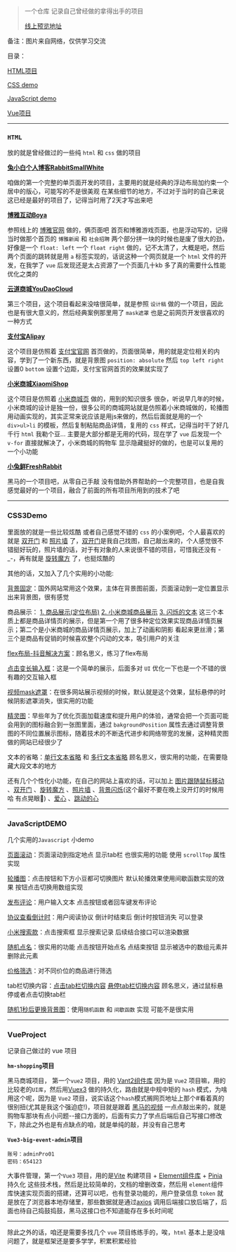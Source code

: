 > 一个仓库 记录自己曾经做的拿得出手的项目   
>
> [线上预览地址](https://jctsy.github.io/Project/)

备注：图片来自网络，仅供学习交流

目录：   

[HTML项目](###HTML目录)    

[CSS demo](###CSS3Demo)    

[JavaScript demo](###JavaScriptDEMO)    

[Vue项目 ](###VueProject)  

---

### `HTML` 

放的就是曾经做过的一些纯 `html` 和 `css` 做的项目

[**兔小白个人博客RabbitSmallWhite**](./HTML/RabbitSmallWhite/index.html)

咱做的第一个完整的单页面开发的项目，主要用的就是经典的浮动布局加约束一个居中的版心，可能写的不是很美观 在某些细节的地方，不过对于当时的自己来说这已经是最好的项目了，记得当时用了2天才写出来吧

[**博雅互动Boya**](./HTML/Boya/index.html)

参照线上的 [博雅官网](https://www.boyaa.com/) 做的，俩页面吧 首页和博雅游戏页面，也是浮动写的，记得当时做那个首页的 `博雅新闻` 和 `社会招聘` 两个部分拼一块的时候也是废了很大的劲，好像是一个 `float: left`  一个 `float right` 做的，记不太清了，大概是吧，然后两个页面的跳转就是用 `a` 标签实现的，话说这种一个网页就是一个 `html` 文件的开发，在我学了 `vue` 后发现还是太占资源了一个页面几十kb 多了真的需要什么性能优化之类的

[**云道商城YouDaoCloud**](./HTML/YouDaoCloud/index.html)

第三个项目，这个项目看起来没啥很简单，就是参照 `设计稿` 做的一个项目，因此也是有很大意义的，然后经典案例那里用了 `mask遮罩` 也是之前网页开发很喜欢的一种方式

[**支付宝Alipay**](./HTML/Alipay/index.html)

这个项目是仿照着 [支付宝官网](https://www.alipay.com/) 首页做的，页面很简单，用的就是定位相关的内容，学到了一个新东西，就是背景图 `position: absolute` 然后 `top left right` 设置0 `bottom` 设置个边距，支付宝官网首页的效果就实现了

[**小米商城XiaomiShop**](./HTML/XiaomiShop/index.html)

这个项目是仿照着 [小米商城页](https://mi.com/shop) 做的，用到的知识很多 很杂，听说早几年的时候，小米商城的设计是独一份，很多公司的商城网站就是仿照着小米商城做的，轮播图用动画实现的，其实正常来说应该是用js来做的，然后后面就是用的一个 `div>ul>li` 的模板，然后复制粘贴商品详情，复用的 `css` 样式，记得当时干了好几千行 `html` 我勒个豆... 主要是大部分都是无用的代码，现在学了 `vue` 后发现一个 `v-for` 直接就解决了，小米商城的购物车 显示隐藏挺好的做的，也是可以复用的一个小功能

[**小兔鲜FreshRabbit**](./HTML/FreshRabbit/index.html)

黑马的一个项目吧，从零自己手敲 没有借助外界帮助的一个完整项目，也是自我感觉最好的一个项目，融合了前面的所有项目所用到的技术了吧

---

### CSS3Demo

里面放的就是一些比较炫酷 或者自己感觉不错的 `css` 的小案例吧，个人最喜欢的就是 [双开门](./css3Example/DoubleOpenDoor.html) 和 [照片墙](./css3Example/PhotoWall.html) 了，[双开门](./css3Example/DoubleOpenDoor.html)是我自己找图，自己敲出来的，个人感觉很不错挺好玩的，照片墙的话，对于有对象的人来说很不错的项目，可惜我还没有 -_-，再有就是 [旋转魔方](./css3Example/RotatingBlock.html) 了，也挺炫酷的

其他的话，又加入了几个实用的小功能: 

[背景固定](./css3Example/backgroundFixed.html)：国外网站常用这个效果，主体在背景图前面，页面滚动到一定位置显示出来背景图，很有感觉

商品展示： [1. 商品展示(定位布局)](./css3Example/ShopDetail.html) [2. 小米商城商品展示](./css3Example/XiaomiShopShow.html) [3. 闪烁的文本](./css3Example/FlashText.html) 这三个本质上都是商品详情页的展示，但是第一个用了很多种定位效果实现商品详情页展示；第二个是小米商城的商品详情页展示，加上了动画和阴影 看起来更丝滑；第三个是商品有促销的时候喜欢整个闪动的文本，吸引用户的关注

[flex布局-抖音解决方案](./css3Example/flex_douyin.html)：顾名思义，练习了flex布局

[点击变长输入框](./css3Example/FocusSearch.html)：这是一个简单的展示，后面多对 `UI` 优化一下也是一个不错的很有趣的交互输入框

[视频mask遮罩](./css3Example/mask.html)：在很多网站展示视频的时候，默认就是这个效果，鼠标悬停的时候阴影遮罩消失，很实用的功能

[精灵图](./css3Example/SpriteImg.html)：早些年为了优化页面加载速度和提升用户的体验，通常会把一个页面可能会用到的图标融合到一张图里面，通过 `bakgroundPosition` 属性去通过调整背景图的不同位置展示图标，随着技术的不断迭代进步和网络带宽的发展，这种精灵图做的网站已经很少了

文本的省略：[单行文本省略](./css3Example/OnelineHideText.html) 和 [多行文本省略](./css3Example/ManylinesHideText.html) 顾名思义，很实用的功能，在需要隐藏大段文本的地方

还有几个个性化小功能，在自己的网站上喜欢的话，可以加上 [图片跟随鼠标移动](./css3Example/ImgFollowMouse.html) 、[双开门](./css3Example/DoubleOpenDoor.html) 、[旋转魔方](./css3Example/RotatingBlock.html) 、[照片墙](./css3Example/PhotoWall.html) 、[背景闪烁](./css3Example/BackgroundFlash.html)(这个最好不要在晚上没开灯的时候用哈 有点晃眼🫥) 、[爱心](./css3Example/heart.html) 、[跳动的心](./css3Example/Heartbeat.html)

---

### JavaScriptDEMO

几个实用的`Javascript` 小demo

[页面滚动](./JavaScript/PageScrolling.html)：页面滚动到指定地点 显示tab栏 也很实用的功能 使用 `scrollTop` 属性实现

[轮播图](./JavaScript/Slideshow.html)：点击按钮和下方小豆都可切换图片 默认轮播效果使用间歇函数实现的效果 按钮点击切换用数组实现

[发布评论](./JavaScript/review.html)：用户输入文本 点击按钮或者回车键发布评论

[协议查看倒计时](./JavaScript/LoginCountdown.html)：用户阅读协议 倒计时结束后 倒计时按钮消失 可以登录

[小米搜索款](./JavaScript/SearchKuang.html)：点击搜索框 显示搜索记录 后续结合接口可以渲染数据

[随机点名](./JavaScript/RandomRollCall.html)：很实用的功能 点击按钮开始点名 点结束按钮 显示被选中的数组元素并删除此元素

[价格筛选](./JavaScript/PriceSelect.html)：对不同价位的商品进行筛选

tab栏切换内容：[点击tab栏切换内容](./JavaScript/ClickTabChange.html) [悬停tab栏切换内容](./JavaScript/HoverTabChange.html) 顾名思义，通过鼠标悬停或者点击切换tab栏

[随机1秒后更换背景图](./JavaScript/ReplaceBackgroundImage.html)：使用`随机函数` 和 `间歇函数` 实现 可能不是很实用


---

### VueProject

记录自己做过的 vue 项目

**`hm-shopping`项目**

黑马商城项目， 第一个`vue2` 项目，用的 [Vant2组件库](https://vant-ui.github.io/vant/v2/#/zh-CN/home) 因为是 `Vue2` 项目嘛，用的比较老的`UI库`，然后用[Vuex3](https://v3.vuex.vuejs.org/zh/)  做的持久化，路由就是中规中矩的 `hash` 模式，为啥用这个呢，因为是 `Vue2` 项目，说实话这个`hash`模式搁网页地址上那个#看着真的很别扭(尤其是我这个强迫症!)，项目就是跟着 [黑马的视频](https://www.bilibili.com/video/BV1HV4y1a7n4/?spm_id_from=333.788.videopod.episodes&vd_source=96a19505f550686f1fd8723cfc0f8b59&p=100) 一点点敲出来的，就是购物车那块有点小问题--接口方面的，后面有实力了学点后端后自己写接口修改下，除此之外也是有点缺点的咱，就是单纯的敲，并没有自己思考

**`Vue3-big-event-admin`项目**

```tips
账号：adminPro01
密码：654123
```

大事件管理，第一个`Vue3` 项目，用的是[Vite](https://cn.vitejs.dev/) 构建项目 + [Element组件库](https://element-plus.org/zh-CN/#/zh-CN) + [Pinia](https://pinia.vuejs.org/zh/) 持久化 这些技术栈，然后是比较简单的，文档的增删改查，然后用 `element`组件库快速实现页面的搭建，还算可以吧，也有登录功能的，用户登录信息 `token` 就是放在了浏览器本地存储里，那些数据就是通过[axios](https://axios-http.com/zh/) 调用后端接口放后端了，后面也待自己捣鼓捣鼓，黑马这接口也不知道能存在多长时间呢

---

除此之外的话，咱还是需要多找几个 `vue` 项目练练手的，唉，`html` 基本上是没啥问题了，就是框架还是要多学学，积累积累经验
